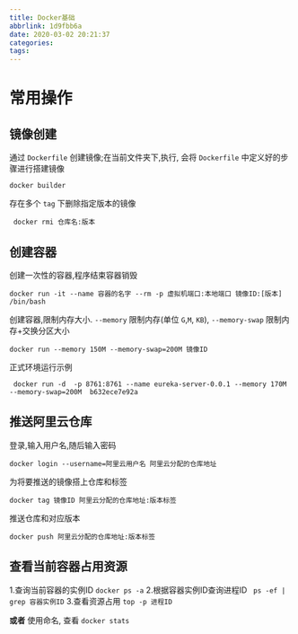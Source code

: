 ```yaml
---
title: Docker基础
abbrlink: 1d9fbb6a
date: 2020-03-02 20:21:37
categories:
tags:
---
```




# 常用操作

## 镜像创建

通过 `Dockerfile` 创建镜像;在当前文件夹下,执行, 会将 `Dockerfile` 中定义好的步骤进行搭建镜像

`docker builder` 



存在多个 `tag` 下删除指定版本的镜像

` docker rmi 仓库名:版本`



## 创建容器

创建一次性的容器,程序结束容器销毁

`docker run -it --name 容器的名字 --rm -p 虚拟机端口:本地端口 镜像ID:[版本] /bin/bash`



创建容器,限制内存大小. `--memory` 限制内存(单位 `G`,`M`, `KB`), `--memory-swap` 限制内存+交换分区大小

`docker run --memory 150M --memory-swap=200M 镜像ID `



正式环境运行示例

` docker run -d  -p 8761:8761 --name eureka-server-0.0.1 --memory 170M --memory-swap=200M  b632ece7e92a`



## 推送阿里云仓库

登录,输入用户名,随后输入密码

`docker login --username=阿里云用户名 阿里云分配的仓库地址`

为将要推送的镜像搭上仓库和标签

`docker tag 镜像ID 阿里云分配的仓库地址:版本标签`

推送仓库和对应版本

`docker push 阿里云分配的仓库地址:版本标签`



## 查看当前容器占用资源

1.查询当前容器的实例ID
`docker ps -a`
2.根据容器实例ID查询进程ID
` ps -ef | grep 容器实例ID`
3.查看资源占用
`top -p 进程ID`

**或者**
使用命名, 查看
`docker stats`

